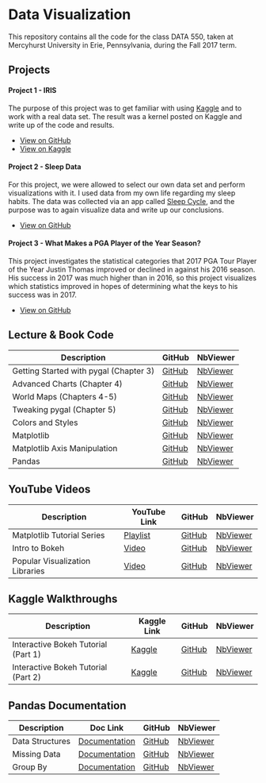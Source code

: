 # Data Visualization
This repository contains all the code for the class DATA 550, taken at Mercyhurst University in Erie, Pennsylvania, during the Fall 2017 term.  

## Projects

#### Project 1 - IRIS

The purpose of this project was to get familiar with using [Kaggle](http://www.kaggle.com/) and to work with a real data set. The result was a kernel posted on Kaggle and write up of the code and results.

* [View on GitHub](https://github.com/rer145/Data-Visualization/tree/master/project-1)
* [View on Kaggle](https://www.kaggle.com/rer145/iris-experiments/)

#### Project 2 - Sleep Data

For this project, we were allowed to select our own data set and perform visualizations with it. I used data from my own life regarding my sleep habits. The data was collected via an app called [Sleep Cycle](https://www.sleepcycle.com/), and the purpose was to again visualize data and write up our conclusions.

* [View on GitHub](https://github.com/rer145/Data-Visualization/tree/master/project-2)

#### Project 3 - What Makes a PGA Player of the Year Season?

This project investigates the statistical categories that 2017 PGA Tour Player of the Year Justin Thomas improved or declined in against his 2016 season. His success in 2017 was much higher than in 2016, so this project visualizes which statistics improved in hopes of determining what the keys to his success was in 2017.

* [View on GitHub](https://github.com/rer145/Data-Visualization/tree/master/project-3) 

## Lecture & Book Code

Description | GitHub | NbViewer
--- | --- | ---
Getting Started with pygal (Chapter 3) | [GitHub](https://github.com/rer145/Data-Visualization/blob/master/lectures/notebooks/chapter-3.ipynb) | [NbViewer](http://nbviewer.jupyter.org/github/rer145/Data-Visualization/blob/master/lectures/notebooks/chapter-3.ipynb)
Advanced Charts (Chapter 4) | [GitHub](https://github.com/rer145/Data-Visualization/blob/master/lectures/notebooks/chapter-4.ipynb) | [NbViewer](http://nbviewer.jupyter.org/github/rer145/Data-Visualization/blob/master/lectures/notebooks/chapter-4.ipynb)
World Maps (Chapters 4-5) | [GitHub](https://github.com/rer145/Data-Visualization/blob/master/lectures/notebooks/world-maps.ipynb) | [NbViewer](http://nbviewer.jupyter.org/github/rer145/Data-Visualization/blob/master/lectures/notebooks/world-maps.ipynb)
Tweaking pygal (Chapter 5) | [GitHub](https://github.com/rer145/Data-Visualization/blob/master/lectures/notebooks/chapter-5.ipynb) | [NbViewer](http://nbviewer.jupyter.org/github/rer145/Data-Visualization/blob/master/lectures/notebooks/chapter-5.ipynb)
Colors and Styles | [GitHub](https://github.com/rer145/Data-Visualization/blob/master/lectures/notebooks/colors-and-styles.ipynb) | [NbViewer](http://nbviewer.jupyter.org/github/rer145/Data-Visualization/blob/master/lectures/notebooks/colors-and-styles.ipynb)
Matplotlib | [GitHub](https://github.com/rer145/Data-Visualization/blob/master/lectures/notebooks/matplotlib.ipynb) | [NbViewer](http://nbviewer.jupyter.org/github/rer145/Data-Visualization/blob/master/lectures/notebooks/matplotlib.ipynb)
Matplotlib Axis Manipulation | [GitHub](https://github.com/rer145/Data-Visualization/blob/master/lectures/notebooks/axes.ipynb) | [NbViewer](http://nbviewer.jupyter.org/github/rer145/Data-Visualization/blob/master/lectures/notebooks/axes.ipynb)
Pandas | [GitHub](https://github.com/rer145/Data-Visualization/blob/master/lectures/notebooks/pandas.ipynb) | [NbViewer](http://nbviewer.jupyter.org/github/rer145/Data-Visualization/blob/master/lectures/notebooks/pandas.ipynb)

## YouTube Videos

Description | YouTube Link | GitHub | NbViewer
--- | --- | --- | ---
Matplotlib Tutorial Series | [Playlist](https://www.youtube.com/playlist?list=PLQVvvaa0QuDfefDfXb9Yf0la1fPDKluPF) | [GitHub](https://github.com/rer145/Data-Visualization/blob/master/youtube/matplotlib%20-%20sentdex%20YouTube%20Series.ipynb) | [NbViewer](http://nbviewer.jupyter.org/github/rer145/Data-Visualization/blob/master/youtube/matplotlib%20-%20sentdex%20YouTube%20Series.ipynb)
Intro to Bokeh | [Video](https://www.youtube.com/watch?v=NhTRrnLHTTc) | [GitHub](https://github.com/rer145/Data-Visualization/blob/master/youtube/intro-to-bokeh.ipynb) | [NbViewer](http://nbviewer.jupyter.org/github/rer145/Data-Visualization/blob/master/youtube/intro-to-bokeh.ipynb)
Popular Visualization Libraries | [Video](https://www.youtube.com/watch?v=6Pzg-UY1VDg) | [GitHub](https://github.com/rer145/Data-Visualization/blob/master/youtube/popular-libraries.ipynb) | [NbViewer](http://nbviewer.jupyter.org/github/rer145/Data-Visualization/blob/master/youtube/popular-libraries.ipynb)

## Kaggle Walkthroughs

Description | Kaggle Link | GitHub | NbViewer
--- | --- | --- | ---
Interactive Bokeh Tutorial (Part 1) | [Kaggle](https://www.kaggle.com/kanncaa1/interactive-bokeh-tutorial-part-1/notebook) | [GitHub](https://github.com/rer145/Data-Visualization/blob/master/kaggle/bokeh-1.ipynb) | [NbViewer](http://nbviewer.jupyter.org/github/rer145/Data-Visualization/blob/master/kaggle/bokeh-1.ipynb)
Interactive Bokeh Tutorial (Part 2) | [Kaggle](https://www.kaggle.com/kanncaa1/interactive-bokeh-tutorial-part-2/notebook) | [GitHub](https://github.com/rer145/Data-Visualization/blob/master/kaggle/bokeh-2.ipynb) | [NbViewer](http://nbviewer.jupyter.org/github/rer145/Data-Visualization/blob/master/kaggle/bokeh-2.ipynb)

## Pandas Documentation
Description | Doc Link | GitHub | NbViewer
--- | --- | --- | ---
Data Structures | [Documentation](http://pandas.pydata.org/pandas-docs/stable/dsintro.html) | [GitHub](https://github.com/rer145/Data-Visualization/blob/master/pandas/01-data-structures.ipynb) | [NbViewer](http://nbviewer.jupyter.org/github/rer145/Data-Visualization/blob/master/pandas/01-data-structures.ipynb)
Missing Data |[Documentation](http://pandas.pydata.org/pandas-docs/stable/missing_data.html) | [GitHub](https://github.com/rer145/Data-Visualization/blob/master/pandas/02-missing-data.ipynb) | [NbViewer](http://nbviewer.jupyter.org/github/rer145/Data-Visualization/blob/master/pandas/02-missing-data.ipynb)
Group By | [Documentation](http://pandas.pydata.org/pandas-docs/stable/groupby.html) | [GitHub](https://github.com/rer145/Data-Visualization/blob/master/pandas/03-groupby.ipynb) | [NbViewer](http://nbviewer.jupyter.org/github/rer145/Data-Visualization/blob/master/pandas/03-groupby.ipynb)